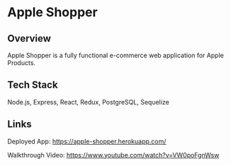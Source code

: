 # Apple Shopper

## Overview

Apple Shopper is a fully functional e-commerce web application for Apple Products.

## Tech Stack

Node.js, Express, React, Redux, PostgreSQL, Sequelize

## Links

Deployed App: https://apple-shopper.herokuapp.com/

Walkthrough Video: https://www.youtube.com/watch?v=VW0poFgnWsw
